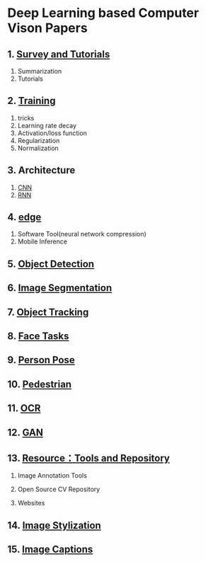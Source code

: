 # Deep Learning based Computer Vison Papers
##  1. [Survey and Tutorials](./Tutorials/readme.md)
1. Summarization
2. Tutorials

## 2. [Training](./Training/readme.md)
1. tricks
2. Learning rate decay
3. Activation/loss function
4. Regularization
5. Normalization

## 3. Architecture
1. [CNN](./CNN/readme.md)
2. [RNN](./RNN/readme.md)

## 4. [edge](./ModelCompression/readme.md)

1. Software Tool(neural network compression)
2. Mobile Inference

## 5. [Object Detection](./Detection/readme.md)


## 6. [Image Segmentation](./Segmentation/readme.md)


## 7. [Object Tracking](./Tracking/readme.md)


## 8. [Face Tasks](./Face/readme.md)


## 9. [Person Pose](./Pose/readme.md)


## 10. [Pedestrian](./Pedestrian/readme.md)


## 11. [OCR](./OCR/readme.md)


## 12. [GAN](./GAN/readme.md)

## 13. [Resource：Tools and Repository](./Resource/readme.md)
1. Image Annotation Tools
2. Open Source CV Repository 

3. Websites
## 14. [Image Stylization](./Stylization/readme.md)


## 15. [Image Captions](./Captions/readme.md)


<!--
## Depth
1. Depth Map Prediction from a Single Image using a Multi-Scale Deep Network(NIPS 2014)
-->

[//]: (应该可以归类为跟踪问题)
<!--
#### 3. Video
2. T-CNN: Tubelets with Convolutional Neural Networks for Object Detection from Videos(2016.04)
3. Seq-NMS for Video Object Detection(2016.02)


<a name="bn"></a>

(#bn)
-->

[//]:(!(./Tracking/Tracking.gif))
